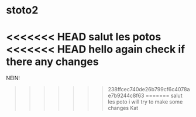 # stoto2
<<<<<<< HEAD
salut les potos
<<<<<<< HEAD
hello again check if there any changes
=======
NEIN!
>>>>>>> 238ffcec740de26b799cf6c4078ae7b9244c8f63
=======
salut les poto i will try to make some changes
>>>>>>> Kat
